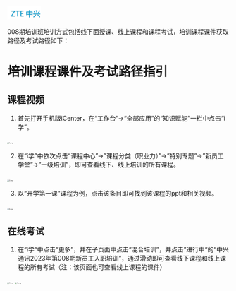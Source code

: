 <img src="https://github.com/20110240069/yang/blob/main/%E5%BE%AE%E4%BF%A1%E5%9B%BE%E7%89%87_20230714213947.png" width="15%" />

008期培训班培训方式包括线下面授课、线上课程和课程考试，培训课程课件获取路径及考试路径如下：

# 培训课程课件及考试路径指引

## **课程视频** 

1. 首先打开手机版iCenter，在“工作台”->“全部应用”的“知识赋能”一栏中点击“i学”。

<img src="https://img1.imgtp.com/2023/07/14/tzjzBfDu.png" alt="1.png" style="zoom:25%;" />

2.	在“i学”中依次点击“课程中心”->”课程分类（职业力）”->”特别专题”->”新员工学堂”->”一级培训”，即可查看线下、线上培训的所有课程。

<img src="https://img1.imgtp.com/2023/07/14/QmbXSFEP.png" alt="2.png" style="zoom:25%;" />

3.	以“开学第一课”课程为例，点击该条目即可找到该课程的ppt和相关视频。

<img src="https://img1.imgtp.com/2023/07/14/V1c0ueEI.png" alt="5.png" style="zoom: 25%;" />

## 在线考试

1.	在“i学“中点击“更多”，并在子页面中点击“混合培训”，并点击”进行中“的“中兴通讯2023年第008期新员工入职培训”，通过滑动即可查看线下课程和线上课程的所有考试（注：该页面也可查看线上课程的课件）

<img src="https://img1.imgtp.com/2023/07/14/b0gj0kWi.png" alt="3.png" style="zoom:25%;" />

<img src="https://img1.imgtp.com/2023/07/14/hA5QNoFV.png" alt="4.png" style="zoom:25%;" />

 

